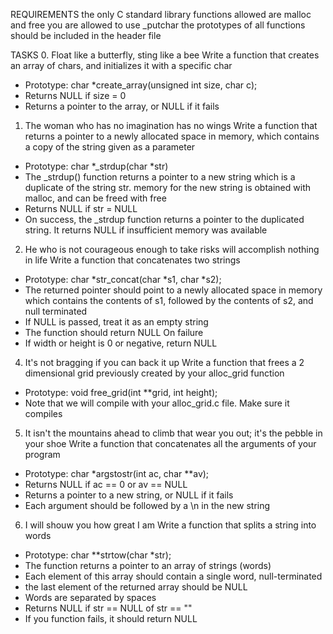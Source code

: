 REQUIREMENTS
the only C standard library functions allowed are malloc and free
you are allowed to use _putchar
the prototypes of all functions should be included in the header file

TASKS
0. Float like a butterfly, sting like a bee
Write a function that creates an array of chars, and initializes it with a specific char
- Prototype: char *create_array(unsigned int size, char c);
- Returns NULL if size = 0
- Returns a pointer to the array, or NULL if it fails

1. The woman who has no imagination has no wings
Write a function that returns a pointer to a newly allocated space in memory, which contains a copy of the string given as a parameter
- Prototype: char *_strdup(char *str)
- The _strdup() function returns a pointer to a new string which is a duplicate of the string str. memory for the new string is obtained with malloc, and can be freed with free
- Returns NULL if str = NULL
- On success, the _strdup function returns a pointer to the duplicated string. It returns NULL if insufficient memory was available

2. He who is not courageous enough to take risks will accomplish nothing in life
Write a function that concatenates two strings
- Prototype: char *str_concat(char *s1, char *s2);
- The returned pointer should point to a newly allocated space in memory which contains the contents of s1, followed by the contents of s2, and null terminated
- If NULL is passed, treat it as an empty string
- The function should return NULL On failure
- If width or height is 0 or negative, return NULL

4. It's not bragging if you can back it up
Write a function that frees a 2 dimensional grid previously created by your alloc_grid function
- Prototype: void free_grid(int **grid, int height);
- Note that we will compile with your alloc_grid.c file. Make sure it compiles

5. It isn't the mountains ahead to climb that wear you out; it's the pebble in your shoe
Write a function that concatenates all the arguments of your program
- Prototype: char *argstostr(int ac, char **av);
- Returns NULL if ac == 0 or av == NULL
- Returns a pointer to a new string, or NULL if it fails
- Each argument should be followed by a \n in the new string

6. I will shouw you how great I am
Write a function that splits a string into words
- Prototype: char **strtow(char *str);
- The function returns a pointer to an array of strings (words)
- Each element of this array should contain a single word, null-terminated
- the last element of the returned array should be NULL
- Words are separated by spaces
- Returns NULL if str == NULL of str == ""
- If you function fails, it should return NULL
